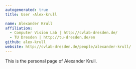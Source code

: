 ```yaml
---
autogenerated: true
title: User ›Alex-krull

name: Alexander Krull
affiliation:
  - Computer Vision Lab | http://cvlab-dresden.de/
  - TU Dresden | http://tu-dresden.de/en
github: alex-krull
website: http://cvlab-dresden.de/people/alexander-krull/
---
```


This is the personal page of Alexander Krull.
